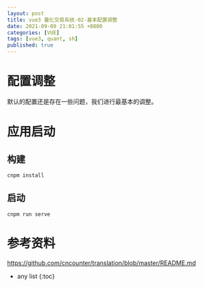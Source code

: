 ```yaml
---
layout: post
title: vue3 量化交易系统-02-基本配置调整
date: 2021-09-09 21:01:55 +0800
categories: [VUE]
tags: [vue3, quant, sh]
published: true
---
```


# 配置调整

默认的配置还是存在一些问题，我们进行最基本的调整。



# 应用启动

## 构建

```
cnpm install
```

## 启动

```
cnpm run serve
```




# 参考资料

https://github.com/cncounter/translation/blob/master/README.md

* any list
{:toc}